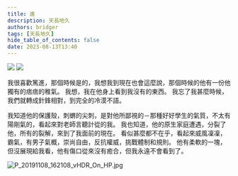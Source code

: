 ```yaml
---
title: 進
description: 天長地久
authors: bridger
tags: [天長地久]
hide_table_of_contents: false
date: 2023-08-13T13:40
---
```



![](https://e.brid.cf/i/2023/08/13/m64k12-2.webp)
![](https://e.brid.cf/i/2023/08/13/m62z13-2.webp)
<!-- truncate -->

我很喜歡篤進，那個時候是的，我想我到現在也會這麼說，那個時候的他有一份他獨有的痞痞的稚氣。
我想，我在他身上看到我沒有的東西。
我忘了我甚麼時候，我們就轉成針鋒相對，到完全的冷漠不語。

我知道他的保護殼，刺蝟的尖刺，是對他所鄙視的－那種好好學生的氣質，不太有陽剛氣的，看起來對老師言聽計從的我。
我也知道，他的原生家庭遭遇，分裂了他，所有的裂解，來到了我面前的現在。
看似甚麼都不在乎，看起來威風凜凜，霸氣，有男子氣概，崇尚自由，反抗權威，挑戰體制和規則。
他有柔軟的一塊，但沒展現給我看，他有傷口從來沒有癒合，但我永遠不會看到了。

![P_20191108_162108_vHDR_On_HP.jpg](https://e.brid.cf/i/2023/08/13/p3d9q5-2.webp)